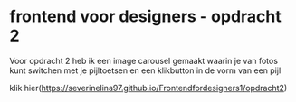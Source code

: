 # frontend voor designers - opdracht 2
Voor opdracht 2 heb ik een image carousel gemaakt waarin je van fotos kunt switchen met je pijltoetsen en een klikbutton in de vorm van een pijl 


klik hier(https://severinelina97.github.io/Frontendfordesigners1/opdracht2)
